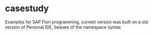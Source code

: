 # casestudy
Examples for SAP Fiori programming, current version was built on a old version of Personal IDE, beware of the namespace syntax

